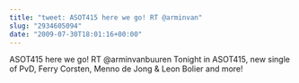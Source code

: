 ```yaml
---
title: "tweet: ASOT415 here we go! RT @arminvan"
slug: "2934605094"
date: "2009-07-30T18:01:16+00:00"
---
```

ASOT415 here we go! RT @arminvanbuuren Tonight in ASOT415, new single of PvD, Ferry Corsten, Menno de Jong & Leon Bolier and more!